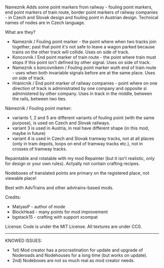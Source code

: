 Nameznik
Adds some point markers from railway - fouling point markers, end point markers of train route, border point markers of railway companies - in Czech and Slovak design and fouling point in Austrian design. Technical names of nodes are in Czech language.

What are they?
* Nameznik / Fouling point marker - the point where when two tracks join together; past that point it's not safe to leave a wagon parked because trains on the other track will collide. Uses on side of track.
* Koncovnik / End point marker of train route - the point where train must stops if this point isn't defined by other signal. Uses on side of track.
* Nameznik s koncovnikem / Fouling point marker wuth end of train route - uses when both invariable signals before are at the same place. Uses on side of track.
* Hranicnik / End point marker of railway companies - point where on one direction of track is administrated by one company and opposite si administered by other company. Uses in track in the middle, between the rails, between two ties.

Námezník / Fouling point marker:
* variants 1, 2 and 5 are different variants of fouling point (with the same purpose), is used on Czech and Slovak railways.
* variant 3 is used in Austria, in real have different shape (in this mod, maybe in future)
* variant 4 is used in Czech and Slovak tramway tracks, not at all places (only in tram depots, loops on end of tramway tracks etc.), not in crosses of tramway tracks.

Repaintable and rotatable with my mod Repainter (but it isn't realistic, only for design or your own rules).
Actyally not contain crafting recipes.

Nodeboxes of translated points are primary on the registered place, not viewable place!

Best with AdvTrains and other advtrains-based mods.

Credits:
* MatyasP - author of mode
* BlockHead - many points for mod improvement
* bgstack15 - crafting with support xcompat

License:
Code is under the MIT License. All textures are under CC0.

-------------
KNOWED ISSUES:
* 1st) Mod creator has a procrastination for update and upgrade of
Noderoads and Nodehouses for a long time (but works on update).
* 2nd) Nodeboxes are not so much real as mod creator needs.
